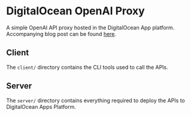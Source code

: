 # DigitalOcean OpenAI Proxy

A simple OpenAI API proxy hosted in the DigitalOcean App platform. Accompanying blog post can be found [here](https://blog.smallsec.ca/openai-proxy).

## Client

The `client/` directory contains the CLI tools used to call the APIs.

## Server

The `server/` directory contains everything required to deploy the APIs to DigitalOcean Apps Platform.
